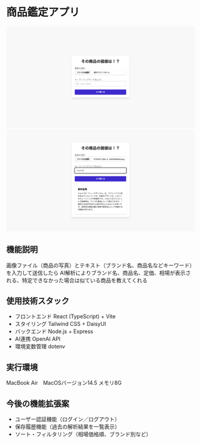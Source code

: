 # 商品鑑定アプリ

![サンプル画像](frontend/public/image01.png)
![サンプル画像](frontend/public/image02.png)


##  機能説明
画像ファイル（商品の写真）とテキスト（ブランド名、商品名などキーワード）を入力して送信したら
AI解析によりブランド名、商品名、定価、相場が表示される、特定できなかった場合は似ている商品を教えてくれる


##  使用技術スタック 
* フロントエンド React (TypeScript) + Vite
* スタイリング Tailwind CSS + DaisyUI
* バックエンド Node.js + Express
* AI連携 OpenAI API
* 環境変数管理 dotenv


##  実行環境
MacBook Air　MacOSバージョン14.5 メモリ8G

##  今後の機能拡張案
* ユーザー認証機能（ログイン／ログアウト）
* 保存履歴機能（過去の解析結果を一覧表示）
* ソート・フィルタリング（相場価格順、ブランド別など）

